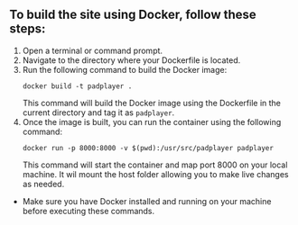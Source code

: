 ## To build the site using Docker, follow these steps:

1. Open a terminal or command prompt.
2. Navigate to the directory where your Dockerfile is located.
3. Run the following command to build the Docker image:
    ```
    docker build -t padplayer .
    ```
    This command will build the Docker image using the Dockerfile in the current directory and tag it as `padplayer`.
4. Once the image is built, you can run the container using the following command:
    ```
    docker run -p 8000:8000 -v $(pwd):/usr/src/padplayer padplayer
    ```
    This command will start the container and map port 8000 on your local machine.
    It wil mount the host folder allowing you to make live changes as needed.

* Make sure you have Docker installed and running on your machine before executing these commands.

